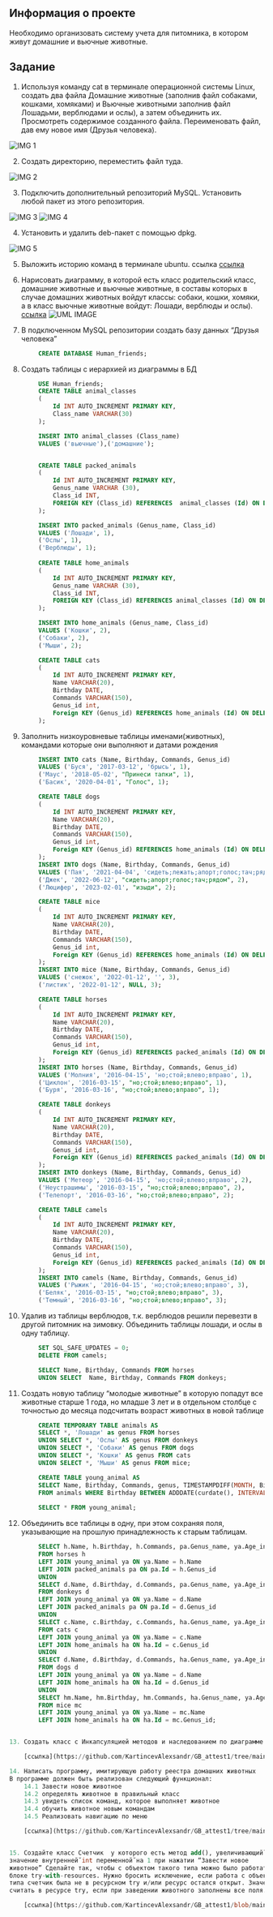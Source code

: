 ## Информация о проекте
Необходимо организовать систему учета для питомника, в котором живут
домашние и вьючные животные.

## Задание
1. Используя команду cat в терминале операционной системы Linux, создать
два файла Домашние животные (заполнив файл собаками, кошками,
хомяками) и Вьючные животными заполнив файл Лошадьми, верблюдами и
ослы), а затем объединить их. Просмотреть содержимое созданного файла.
Переименовать файл, дав ему новое имя (Друзья человека).

![IMG 1](https://github.com/KartincevAlexsandr/GB_attest1/blob/main/image/1.png)

2. Создать директорию, переместить файл туда.

![IMG 2](https://github.com/KartincevAlexsandr/GB_attest1/blob/main/image/2.png)

3. Подключить дополнительный репозиторий MySQL. Установить любой пакет
из этого репозитория.

![IMG 3](https://github.com/KartincevAlexsandr/GB_attest1/blob/main/image/3.png)
![IMG 4](https://github.com/KartincevAlexsandr/GB_attest1/blob/main/image/4.png)

4. Установить и удалить deb-пакет с помощью dpkg.

![IMG 5](https://github.com/KartincevAlexsandr/GB_attest1/blob/main/image/5.png)


5. Выложить историю команд  в терминале ubuntu. ссылка [ссылка](https://github.com/KartincevAlexsandr/GB_attest1/blob/main/consoleComandHistory)

6. Нарисовать диаграмму, в которой есть класс родительский класс, домашние
животные и вьючные животные, в составы которых в случае домашних
животных войдут классы: собаки, кошки, хомяки, а в класс вьючные животные
войдут: Лошади, верблюды и ослы).
 [ссылка](https://lucid.app/lucidchart/f88882b8-4342-4a39-b872-e19e685ab97d/edit?viewport_loc=-11%2C-171%2C2219%2C1031%2C0_0&invitationId=inv_bc756d26-064d-4797-8e92-269055042670)
![UML IMAGE](https://github.com/KartincevAlexsandr/GB_attest1/blob/main/image/animal.png)


7. В подключенном MySQL репозитории создать базу данных “Друзья человека”
```sql
        CREATE DATABASE Human_friends;
```

8. Создать таблицы с иерархией из диаграммы в БД
```sql
        USE Human_friends;
        CREATE TABLE animal_classes
        (
            Id INT AUTO_INCREMENT PRIMARY KEY, 
            Class_name VARCHAR(30)
        );

        INSERT INTO animal_classes (Class_name)
        VALUES ('вьючные'),('домашние');  


        CREATE TABLE packed_animals
        (
            Id INT AUTO_INCREMENT PRIMARY KEY,
            Genus_name VARCHAR (30),
            Class_id INT,
            FOREIGN KEY (Class_id) REFERENCES  animal_classes (Id) ON DELETE CASCADE ON UPDATE CASCADE
        );

        INSERT INTO packed_animals (Genus_name, Class_id)
        VALUES ('Лошади', 1),
        ('Ослы', 1),  
        ('Верблюды', 1); 
            
        CREATE TABLE home_animals
        (
            Id INT AUTO_INCREMENT PRIMARY KEY,
            Genus_name VARCHAR (30),
            Class_id INT,
            FOREIGN KEY (Class_id) REFERENCES animal_classes (Id) ON DELETE CASCADE ON UPDATE CASCADE
        );

        INSERT INTO home_animals (Genus_name, Class_id)
        VALUES ('Кошки', 2),
        ('Собаки', 2),  
        ('Мыши', 2); 

        CREATE TABLE cats 
        (       
            Id INT AUTO_INCREMENT PRIMARY KEY, 
            Name VARCHAR(20), 
            Birthday DATE,
            Commands VARCHAR(150),
            Genus_id int,
            Foreign KEY (Genus_id) REFERENCES home_animals (Id) ON DELETE CASCADE ON UPDATE CASCADE
        );
```
9. Заполнить низкоуровневые таблицы именами(животных), командами
которые они выполняют и датами рождения
```sql
        INSERT INTO cats (Name, Birthday, Commands, Genus_id)
        VALUES ('Буся', '2017-03-12', 'брысь', 1),
        ('Маус', '2018-05-02', "Принеси тапки", 1),  
        ('Басик', '2020-04-01', "Голос", 1); 

        CREATE TABLE dogs 
        (       
            Id INT AUTO_INCREMENT PRIMARY KEY, 
            Name VARCHAR(20), 
            Birthday DATE,
            Commands VARCHAR(150),
            Genus_id int,
            Foreign KEY (Genus_id) REFERENCES home_animals (Id) ON DELETE CASCADE ON UPDATE CASCADE
        );
        INSERT INTO dogs (Name, Birthday, Commands, Genus_id)
        VALUES ('Пая', '2021-04-04', 'сидеть;лежать;апорт;голос;тач;рядом', 2),
        ('Джек', '2022-06-12', "сидеть;апорт;голос;тач;рядом", 2),  
        ('Люцифер', '2023-02-01', "изыди", 2);

        CREATE TABLE mice
        (       
            Id INT AUTO_INCREMENT PRIMARY KEY, 
            Name VARCHAR(20), 
            Birthday DATE,
            Commands VARCHAR(150),
            Genus_id int,
            Foreign KEY (Genus_id) REFERENCES home_animals (Id) ON DELETE CASCADE ON UPDATE CASCADE
        );
        INSERT INTO mice (Name, Birthday, Commands, Genus_id)
        VALUES ('снежок', '2022-01-12', '', 3),
        ('листик', '2022-01-12', NULL, 3);

        CREATE TABLE horses 
        (       
            Id INT AUTO_INCREMENT PRIMARY KEY, 
            Name VARCHAR(20), 
            Birthday DATE,
            Commands VARCHAR(150),
            Genus_id int,
            Foreign KEY (Genus_id) REFERENCES packed_animals (Id) ON DELETE CASCADE ON UPDATE CASCADE
        );
        INSERT INTO horses (Name, Birthday, Commands, Genus_id)
        VALUES ('Молния', '2016-04-15', 'но;стой;влево;вправо', 1),
        ('Циклон', '2016-03-15', "но;стой;влево;вправо", 1),  
        ('Буря', '2016-03-16', "но;стой;влево;вправо", 1);

        CREATE TABLE donkeys 
        (       
            Id INT AUTO_INCREMENT PRIMARY KEY, 
            Name VARCHAR(20), 
            Birthday DATE,
            Commands VARCHAR(150),
            Genus_id int,
            Foreign KEY (Genus_id) REFERENCES packed_animals (Id) ON DELETE CASCADE ON UPDATE CASCADE
        );
        INSERT INTO donkeys (Name, Birthday, Commands, Genus_id)
        VALUES ('Метеор', '2016-04-15', 'но;стой;влево;вправо', 2),
        ('Неустрашимы', '2016-03-15', "но;стой;влево;вправо", 2),  
        ('Телепорт', '2016-03-16', "но;стой;влево;вправо", 2);

        CREATE TABLE camels 
        (       
            Id INT AUTO_INCREMENT PRIMARY KEY, 
            Name VARCHAR(20), 
            Birthday DATE,
            Commands VARCHAR(150),
            Genus_id int,
            Foreign KEY (Genus_id) REFERENCES packed_animals (Id) ON DELETE CASCADE ON UPDATE CASCADE
        );
        INSERT INTO camels (Name, Birthday, Commands, Genus_id)
        VALUES ('Рыжик', '2016-04-15', 'но;стой;влево;вправо', 3),
        ('Беляк', '2016-03-15', "но;стой;влево;вправо", 3),  
        ('Темный', '2016-03-16', "но;стой;влево;вправо", 3);
```

10. Удалив из таблицы верблюдов, т.к. верблюдов решили перевезти в другой
питомник на зимовку. Объединить таблицы лошади, и ослы в одну таблицу.

```sql
        SET SQL_SAFE_UPDATES = 0;
        DELETE FROM camels;

        SELECT Name, Birthday, Commands FROM horses
        UNION SELECT  Name, Birthday, Commands FROM donkeys;
```

11. Создать новую таблицу “молодые животные” в которую попадут все
животные старше 1 года, но младше 3 лет и в отдельном столбце с точностью
до месяца подсчитать возраст животных в новой таблице
```sql
        CREATE TEMPORARY TABLE animals AS 
        SELECT *, 'Лошади' as genus FROM horses
        UNION SELECT *, 'Ослы' AS genus FROM donkeys
        UNION SELECT *, 'Собаки' AS genus FROM dogs
        UNION SELECT *, 'Кошки' AS genus FROM cats
        UNION SELECT *, 'Мыши' AS genus FROM mice;

        CREATE TABLE young_animal AS
        SELECT Name, Birthday, Commands, genus, TIMESTAMPDIFF(MONTH, Birthday, CURDATE()) AS Age_in_month
        FROM animals WHERE Birthday BETWEEN ADDDATE(curdate(), INTERVAL -3 YEAR) AND ADDDATE(CURDATE(), INTERVAL -1 YEAR);
        
        SELECT * FROM young_animal;
```
12. Объединить все таблицы в одну, при этом сохраняя поля, указывающие на
прошлую принадлежность к старым таблицам.
```sql
        SELECT h.Name, h.Birthday, h.Commands, pa.Genus_name, ya.Age_in_month 
        FROM horses h
        LEFT JOIN young_animal ya ON ya.Name = h.Name
        LEFT JOIN packed_animals pa ON pa.Id = h.Genus_id
        UNION 
        SELECT d.Name, d.Birthday, d.Commands, pa.Genus_name, ya.Age_in_month 
        FROM donkeys d 
        LEFT JOIN young_animal ya ON ya.Name = d.Name
        LEFT JOIN packed_animals pa ON pa.Id = d.Genus_id
        UNION
        SELECT c.Name, c.Birthday, c.Commands, ha.Genus_name, ya.Age_in_month 
        FROM cats c
        LEFT JOIN young_animal ya ON ya.Name = c.Name
        LEFT JOIN home_animals ha ON ha.Id = c.Genus_id
        UNION
        SELECT d.Name, d.Birthday, d.Commands, ha.Genus_name, ya.Age_in_month 
        FROM dogs d
        LEFT JOIN young_animal ya ON ya.Name = d.Name
        LEFT JOIN home_animals ha ON ha.Id = d.Genus_id
        UNION
        SELECT hm.Name, hm.Birthday, hm.Commands, ha.Genus_name, ya.Age_in_month 
        FROM mice mc
        LEFT JOIN young_animal ya ON ya.Name = mc.Name
        LEFT JOIN home_animals ha ON ha.Id = mc.Genus_id;


13. Создать класс с Инкапсуляцией методов и наследованием по диаграмме

    [ссылка](https://github.com/KartincevAlexsandr/GB_attest1/tree/main/animalsList/src/Model).

14. Написать программу, имитирующую работу реестра домашних животных
В программе должен быть реализован следующий функционал:    
	14.1 Завести новое животное    
	14.2 определять животное в правильный класс    
	14.3 увидеть список команд, которое выполняет животное    
	14.4 обучить животное новым командам    
	14.5 Реализовать навигацию по меню    

    [ссылка](https://github.com/KartincevAlexsandr/GB_attest1/tree/main/animalsList/src).


15. Создайте класс Счетчик  у которого есть метод add(), увеличивающий̆
значение внутренней̆ int переменной̆ на 1 при нажатии “Завести новое
животное” Сделайте так, чтобы с объектом такого типа можно было работать в
блоке try-with-resources. Нужно бросить исключение, если работа с объектом
типа счетчик была не в ресурсном try и/или ресурс остался открыт. Значение
считать в ресурсе try, если при заведении животного заполнены все поля.

    [ссылка](https://github.com/KartincevAlexsandr/GB_attest1/blob/main/animalsList/src/Controller/Counter.java)